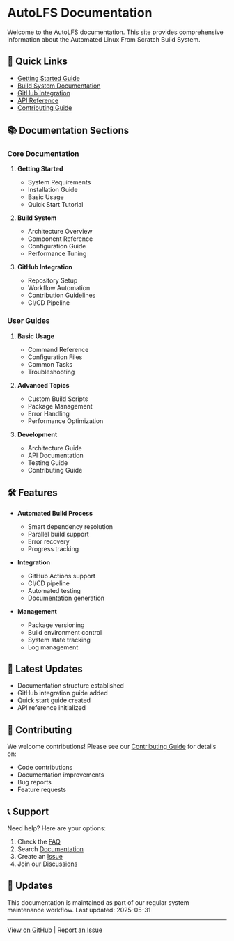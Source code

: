 # AutoLFS Documentation

Welcome to the AutoLFS documentation. This site provides comprehensive information about the Automated Linux From Scratch Build System.

## 🚀 Quick Links

- [Getting Started Guide](getting-started.md)
- [Build System Documentation](build-system.md)
- [GitHub Integration](github-guide.md)
- [API Reference](api-reference.md)
- [Contributing Guide](contributing.md)

## 📚 Documentation Sections

### Core Documentation

1. **Getting Started**
   - System Requirements
   - Installation Guide
   - Basic Usage
   - Quick Start Tutorial

2. **Build System**
   - Architecture Overview
   - Component Reference
   - Configuration Guide
   - Performance Tuning

3. **GitHub Integration**
   - Repository Setup
   - Workflow Automation
   - Contribution Guidelines
   - CI/CD Pipeline

### User Guides

1. **Basic Usage**
   - Command Reference
   - Configuration Files
   - Common Tasks
   - Troubleshooting

2. **Advanced Topics**
   - Custom Build Scripts
   - Package Management
   - Error Handling
   - Performance Optimization

3. **Development**
   - Architecture Guide
   - API Documentation
   - Testing Guide
   - Contributing Guide

## 🛠️ Features

- **Automated Build Process**
  - Smart dependency resolution
  - Parallel build support
  - Error recovery
  - Progress tracking

- **Integration**
  - GitHub Actions support
  - CI/CD pipeline
  - Automated testing
  - Documentation generation

- **Management**
  - Package versioning
  - Build environment control
  - System state tracking
  - Log management

## 📖 Latest Updates

- Documentation structure established
- GitHub integration guide added
- Quick start guide created
- API reference initialized

## 🤝 Contributing

We welcome contributions! Please see our [Contributing Guide](contributing.md) for details on:

- Code contributions
- Documentation improvements
- Bug reports
- Feature requests

## 📞 Support

Need help? Here are your options:

1. Check the [FAQ](faq.md)
2. Search [Documentation](documentation.md)
3. Create an [Issue](https://github.com/wowwaow/AutoLFS/issues)
4. Join our [Discussions](https://github.com/wowwaow/AutoLFS/discussions)

## 🔄 Updates

This documentation is maintained as part of our regular system maintenance workflow. Last updated: 2025-05-31

---

[View on GitHub](https://github.com/wowwaow/AutoLFS) | [Report an Issue](https://github.com/wowwaow/AutoLFS/issues/new/choose)

